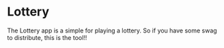 Lottery
=======

The Lottery app is a simple for playing a lottery. So if you have some swag to distribute, this is the tool!!

